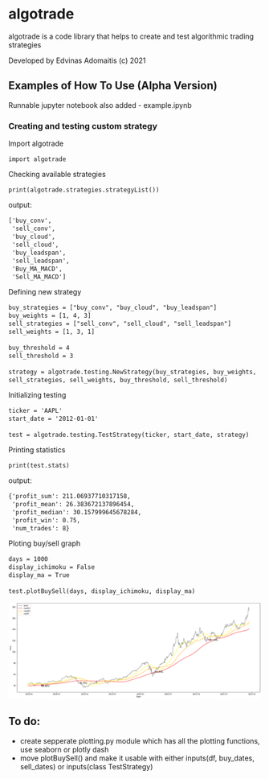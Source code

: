 # algotrade

algotrade is a code library that helps to create and test algorithmic trading strategies

Developed by Edvinas Adomaitis (c) 2021

## Examples of How To Use (Alpha Version)
Runnable jupyter notebook also added - example.ipynb

### Creating and testing custom strategy

Import algotrade
```
import algotrade
```

Checking available strategies
```
print(algotrade.strategies.strategyList())
```
output:
```
['buy_conv',
 'sell_conv',
 'buy_cloud',
 'sell_cloud',
 'buy_leadspan',
 'sell_leadspan',
 'Buy_MA_MACD',
 'Sell_MA_MACD']
```

Defining new strategy
```
buy_strategies = ["buy_conv", "buy_cloud", "buy_leadspan"]
buy_weights = [1, 4, 3]
sell_strategies = ["sell_conv", "sell_cloud", "sell_leadspan"]
sell_weights = [1, 3, 1]

buy_threshold = 4
sell_threshold = 3

strategy = algotrade.testing.NewStrategy(buy_strategies, buy_weights, sell_strategies, sell_weights, buy_threshold, sell_threshold)
```

Initializing testing
```
ticker = 'AAPL'
start_date = '2012-01-01'

test = algotrade.testing.TestStrategy(ticker, start_date, strategy)
```

Printing statistics
```
print(test.stats)
```
output:
```
{'profit_sum': 211.06937710317158,
 'profit_mean': 26.383672137896454,
 'profit_median': 30.157999645678284,
 'profit_win': 0.75,
 'num_trades': 8}
```

Ploting buy/sell graph
```
days = 1000
display_ichimoku = False
display_ma = True

test.plotBuySell(days, display_ichimoku, display_ma)
```
![graph showing price and buy/sell marks](https://raw.githubusercontent.com/t4skmanag3r/algotrade/master/graph.png)


## To do:

* create sepperate plotting.py module which has all the plotting functions, use seaborn or plotly dash
* move plotBuySell() and make it usable with either inputs(df, buy_dates, sell_dates) or inputs(class TestStrategy)

